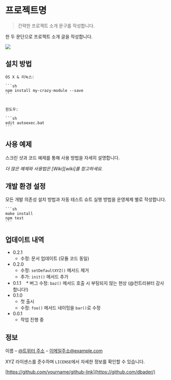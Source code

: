 # 프로젝트명 <!-- 띄어쓰기 필수/ 갯수에 따라 h1~h6로 나온다. -->

> 간략한 프로젝트 소개 문구를 작성합니다.

<!-- [![NPM Version][npm-image]][npm-url]
[![Build Status][travis-image]][travis-url]
[![Downloads Stats][npm-downloads]][npm-url] -->

한 두 문단으로 프로젝트 소개 글을 작성합니다.

![](../header.png) <!-- 스크린샷 찍어서 넣기 -->

## 설치 방법 <!-- 브라우저 호환성 --> <!-- 콘셉트 도출/ 스타일가이드(웹디)/ 와이어프레임 스케치/ 마인드맵 -->

    OS X & 리눅스:

    ```sh
    npm install my-crazy-module --save
    ```


    윈도우:

    ```sh
    edit autoexec.bat
    ```

## 사용 예제 <!-- 기술사양/ 제이쿼리 등 버전 몇을 썼는지 기재/ 어떤 코드를 중점적으로 썼는지 기재 -->

스크린 샷과 코드 예제를 통해 사용 방법을 자세히 설명합니다.

_더 많은 예제와 사용법은 [Wiki][wiki]를 참고하세요._

<!-- //여기까지만 써도 됨//윤내현, 김민정2, 정이진 씨 참고 -->

## 개발 환경 설정

모든 개발 의존성 설치 방법과 자동 테스트 슈트 실행 방법을 운영체제 별로 작성합니다.

    ```sh
    make install
    npm test
    ```

## 업데이트 내역

- 0.2.1
  - 수정: 문서 업데이트 (모듈 코드 동일)
- 0.2.0
  - 수정: `setDefaultXYZ()` 메서드 제거
  - 추가: `init()` 메서드 추가
- 0.1.1
     \* 버그 수정: `baz()` 메서드 호출 시 부팅되지 않는 현상 (@컨트리뷰터 감사합니다!)
- 0.1.0
  - 첫 출시
  - 수정: `foo()` 메서드 네이밍을 `bar()`로 수정
- 0.0.1
  - 작업 진행 중

## 정보

이름 – [@트위터 주소](https://twitter.com/dbader_org) – 이메일주소@example.com

XYZ 라이센스를 준수하며 `LICENSE`에서 자세한 정보를 확인할 수 있습니다.

[https://github.com/yourname/github-link](https://github.com/dbader/)